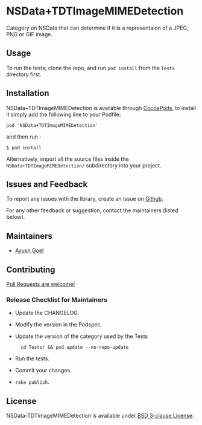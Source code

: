 # NSData+TDTImageMIMEDetection

Category on NSData that can determine if it is a representaion of a JPEG, PNG or
GIF image.

## Usage

To run the tests; clone the repo, and run `pod install` from the `Tests`
directory first.

## Installation

NSData+TDTImageMIMEDetection is available through [CocoaPods](http://cocoapods.org),
to install it simply add the following line to your Podfile:

    pod 'NSData+TDTImageMIMEDetection'

and then run :

    $ pod install

Alternatively, import all the source files inside the `NSData+TDTImageMIMEDetection/`
subdirectory into your project.

## Issues and Feedback

To report any issues with the library, create an issue on
[Github](https://github.com/talk-to/NSData-TDTImageMIMEDetection/issues).

For any other feedback or suggestion, contact the maintainers (listed below).

## Maintainers

* [Ayush Goel](mailto:ayush.g@directi.com)

## Contributing

[Pull Requests are welcome!](https://help.github.com/articles/using-pull-requests)

### Release Checklist for Maintainers

* Update the CHANGELOG.

* Modify the version in the Podspec.

* Update the version of the category used by the Tests

        cd Tests/ && pod update --no-repo-update

* Run the tests.

* Commit your changes.

* `rake publish`.

## License

NSData-TDTImageMIMEDetection is available under [BSD 3-clause License](LICENSE).

